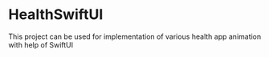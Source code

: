 # HealthSwiftUI
This project can be used for implementation of various health app animation with help of SwiftUI
